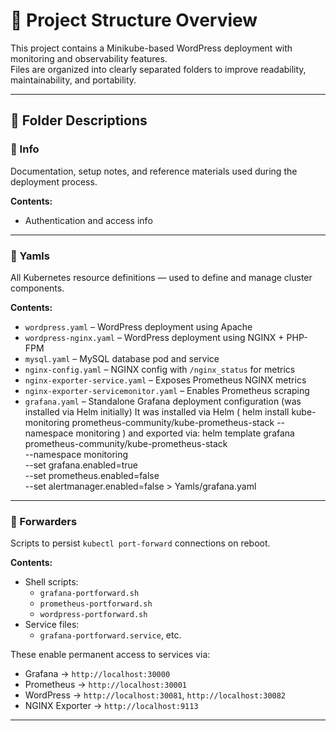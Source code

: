 # 📁 Project Structure Overview

This project contains a Minikube-based WordPress deployment with monitoring and observability features.  
Files are organized into clearly separated folders to improve readability, maintainability, and portability.

---

## 📂 Folder Descriptions

### 📁 Info

Documentation, setup notes, and reference materials used during the deployment process.

**Contents:**
- Authentication and access info

---

### 📁 Yamls

All Kubernetes resource definitions — used to define and manage cluster components.

**Contents:**
- `wordpress.yaml` – WordPress deployment using Apache
- `wordpress-nginx.yaml` – WordPress deployment using NGINX + PHP-FPM
- `mysql.yaml` – MySQL database pod and service
- `nginx-config.yaml` – NGINX config with `/nginx_status` for metrics
- `nginx-exporter-service.yaml` – Exposes Prometheus NGINX metrics
- `nginx-exporter-servicemonitor.yaml` – Enables Prometheus scraping
- `grafana.yaml` – Standalone Grafana deployment configuration (was installed via Helm initially) 
It was installed via Helm ( helm install kube-monitoring prometheus-community/kube-prometheus-stack --namespace monitoring )
and exported via:
helm template grafana prometheus-community/kube-prometheus-stack \
  --namespace monitoring \
  --set grafana.enabled=true \
  --set prometheus.enabled=false \
  --set alertmanager.enabled=false > Yamls/grafana.yaml

---

### 📁 Forwarders

Scripts to persist `kubectl port-forward` connections on reboot.

**Contents:**
- Shell scripts:  
  - `grafana-portforward.sh`  
  - `prometheus-portforward.sh`  
  - `wordpress-portforward.sh`
- Service files:  
  - `grafana-portforward.service`, etc.

These enable permanent access to services via:
- Grafana → `http://localhost:30000`
- Prometheus → `http://localhost:30001`
- WordPress → `http://localhost:30081`, `http://localhost:30082`
- NGINX Exporter → `http://localhost:9113`

---
